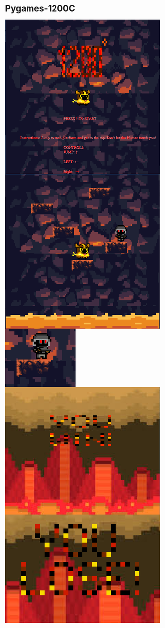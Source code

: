 # Pygames-1200C
<img src = "https://github.com/Jimbothy/Pygames-1200C/blob/master/capture%20of%20title%20screen.PNG" align = "left">
<img src = "https://github.com/Jimbothy/Pygames-1200C/blob/master/Capture%20of%20game.PNG" align = "left">
<img src = "https://github.com/Jimbothy/Pygames-1200C/blob/master/Capture%20of%20human.PNG" align = "left">
<img src = "https://github.com/Jimbothy/Pygames-1200C/blob/master/Capture%20of%20winning.PNG" align = "left">
<img src = "https://github.com/Jimbothy/Pygames-1200C/blob/master/Capture%20of%20losing%20screen.PNG" align = "left">
